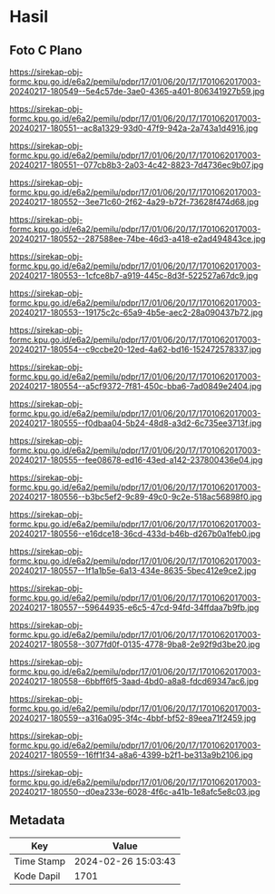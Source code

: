 # Hasil

## Foto C Plano

https://sirekap-obj-formc.kpu.go.id/e6a2/pemilu/pdpr/17/01/06/20/17/1701062017003-20240217-180549--5e4c57de-3ae0-4365-a401-806341927b59.jpg

https://sirekap-obj-formc.kpu.go.id/e6a2/pemilu/pdpr/17/01/06/20/17/1701062017003-20240217-180551--ac8a1329-93d0-47f9-942a-2a743a1d4916.jpg

https://sirekap-obj-formc.kpu.go.id/e6a2/pemilu/pdpr/17/01/06/20/17/1701062017003-20240217-180551--077cb8b3-2a03-4c42-8823-7d4736ec9b07.jpg

https://sirekap-obj-formc.kpu.go.id/e6a2/pemilu/pdpr/17/01/06/20/17/1701062017003-20240217-180552--3ee71c60-2f62-4a29-b72f-73628f474d68.jpg

https://sirekap-obj-formc.kpu.go.id/e6a2/pemilu/pdpr/17/01/06/20/17/1701062017003-20240217-180552--287588ee-74be-46d3-a418-e2ad494843ce.jpg

https://sirekap-obj-formc.kpu.go.id/e6a2/pemilu/pdpr/17/01/06/20/17/1701062017003-20240217-180553--1cfce8b7-a919-445c-8d3f-522527a67dc9.jpg

https://sirekap-obj-formc.kpu.go.id/e6a2/pemilu/pdpr/17/01/06/20/17/1701062017003-20240217-180553--19175c2c-65a9-4b5e-aec2-28a090437b72.jpg

https://sirekap-obj-formc.kpu.go.id/e6a2/pemilu/pdpr/17/01/06/20/17/1701062017003-20240217-180554--c9ccbe20-12ed-4a62-bd16-152472578337.jpg

https://sirekap-obj-formc.kpu.go.id/e6a2/pemilu/pdpr/17/01/06/20/17/1701062017003-20240217-180554--a5cf9372-7f81-450c-bba6-7ad0849e2404.jpg

https://sirekap-obj-formc.kpu.go.id/e6a2/pemilu/pdpr/17/01/06/20/17/1701062017003-20240217-180555--f0dbaa04-5b24-48d8-a3d2-6c735ee3713f.jpg

https://sirekap-obj-formc.kpu.go.id/e6a2/pemilu/pdpr/17/01/06/20/17/1701062017003-20240217-180555--fee08678-ed16-43ed-a142-237800436e04.jpg

https://sirekap-obj-formc.kpu.go.id/e6a2/pemilu/pdpr/17/01/06/20/17/1701062017003-20240217-180556--b3bc5ef2-9c89-49c0-9c2e-518ac56898f0.jpg

https://sirekap-obj-formc.kpu.go.id/e6a2/pemilu/pdpr/17/01/06/20/17/1701062017003-20240217-180556--e16dce18-36cd-433d-b46b-d267b0a1feb0.jpg

https://sirekap-obj-formc.kpu.go.id/e6a2/pemilu/pdpr/17/01/06/20/17/1701062017003-20240217-180557--1f1a1b5e-6a13-434e-8635-5bec412e9ce2.jpg

https://sirekap-obj-formc.kpu.go.id/e6a2/pemilu/pdpr/17/01/06/20/17/1701062017003-20240217-180557--59644935-e6c5-47cd-94fd-34ffdaa7b9fb.jpg

https://sirekap-obj-formc.kpu.go.id/e6a2/pemilu/pdpr/17/01/06/20/17/1701062017003-20240217-180558--3077fd0f-0135-4778-9ba8-2e92f9d3be20.jpg

https://sirekap-obj-formc.kpu.go.id/e6a2/pemilu/pdpr/17/01/06/20/17/1701062017003-20240217-180558--6bbff6f5-3aad-4bd0-a8a8-fdcd69347ac6.jpg

https://sirekap-obj-formc.kpu.go.id/e6a2/pemilu/pdpr/17/01/06/20/17/1701062017003-20240217-180559--a316a095-3f4c-4bbf-bf52-89eea71f2459.jpg

https://sirekap-obj-formc.kpu.go.id/e6a2/pemilu/pdpr/17/01/06/20/17/1701062017003-20240217-180559--16ff1f34-a8a6-4399-b2f1-be313a9b2106.jpg

https://sirekap-obj-formc.kpu.go.id/e6a2/pemilu/pdpr/17/01/06/20/17/1701062017003-20240217-180550--d0ea233e-6028-4f6c-a41b-1e8afc5e8c03.jpg


## Metadata

| Key        | Value               |
| ---------- | ------------------- |
| Time Stamp | 2024-02-26 15:03:43 |
| Kode Dapil | 1701                |



